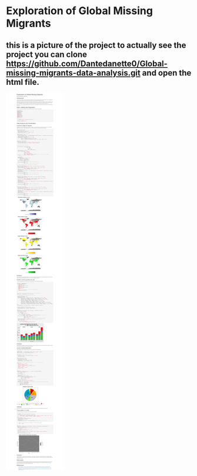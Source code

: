 # Exploration of Global Missing Migrants
## this is a picture of the project to actually see the project you can clone https://github.com/Dantedanette0/Global-missing-migrants-data-analysis.git and open the html file.

![Exploration of Global Missing Migrants](Exploration%20of%20Global%20Missing%20Migrants.png)
